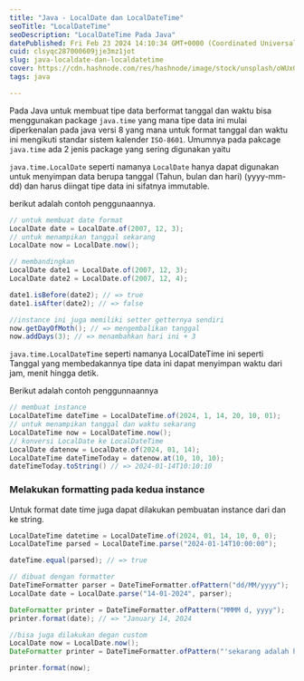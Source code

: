 ```yaml
---
title: "Java - LocalDate dan LocalDateTime"
seoTitle: "LocalDateTime"
seoDescription: "LocalDateTime Pada Java"
datePublished: Fri Feb 23 2024 14:10:34 GMT+0000 (Coordinated Universal Time)
cuid: clsyqc287000609jje3mz1jot
slug: java-localdate-dan-localdatetime
cover: https://cdn.hashnode.com/res/hashnode/image/stock/unsplash/oWUx0ON3EVc/upload/4192c01c988b0073eb169c1e0579b9b3.jpeg
tags: java

---
```


Pada Java untuk membuat tipe data berformat tanggal dan waktu bisa menggunakan package `java.time` yang mana tipe data ini mulai diperkenalan pada java versi 8 yang mana untuk format tanggal dan waktu ini mengikuti standar sistem kalender `ISO-8601`. Umumnya pada pakcage `java.time` ada 2 jenis package yang sering digunakan yaitu

`java.time.LocalDate` seperti namanya `LocalDate` hanya dapat digunakan untuk menyimpan data berupa tanggal (Tahun, bulan dan hari) (yyyy-mm-dd) dan harus diingat tipe data ini sifatnya immutable.

berikut adalah contoh penggunaannya.

```java
// untuk membuat date format
LocalDate date = LocalDate.of(2007, 12, 3);
// untuk menampikan tanggal sekarang
LocalDate now = LocalDate.now();

// membandingkan
LocalDate date1 = LocalDate.of(2007, 12, 3);
LocalDate date2 = LocalDate.of(2007, 12, 4);

date1.isBefore(date2); // => true
date1.isAfter(date2); // => false

//instance ini juga memiliki setter getternya sendiri
now.getDayOfMoth(); // => mengembalikan tanggal
now.addDays(3); // => menambahkan hari ini + 3
```

`java.time.LocalDateTime` seperti namanya LocalDateTime ini seperti Tanggal yang membedakannya tipe data ini dapat menyimpan waktu dari jam, menit hingga detik.

Berikut adalah contoh penggunnaannya

```java
// membuat instance
LocalDateTime dateTime = LocalDateTime.of(2024, 1, 14, 20, 10, 01);
// untuk menampikan tanggal dan waktu sekarang
LocalDateTime now = LocalDateTime.now();
// konversi LocalDate ke LocalDateTime
LocalDate datenow = LocalDate.of(2024, 01, 14);
LocalDateTime dateTimeToday = datenow.at(10, 10, 10);
dateTimeToday.toString() // => 2024-01-14T10:10:10
```

### **Melakukan formatting pada kedua instance**

Untuk format date time juga dapat dilakukan pembuatan instance dari dan ke string.

```java
LocalDateTime datetime = LocalDateTime.of(2024, 01, 14, 10, 0, 0);
LocalDateTime parsed = LocalDateTime.parse("2024-01-14T10:00:00");

dateTime.equal(parsed); // => true

// dibuat dengan formatter
DateTimeFormatter parser = DateTimeFormatter.ofPattern("dd/MM/yyyy");
LocalDate date = LocalDate.parse("14-01-2024", parser);

DateFormatter printer = DateTimeFormatter.ofPattern("MMMM d, yyyy");
printer.format(date); // => "January 14, 2024

//bisa juga dilakukan degan custom
LocalDate now = LocalDate.now();
DateFormatter printer = DateTimeFormatter.ofPattern("'sekarang adalah hari 'EEEE d, yyyy");

printer.format(now);
```